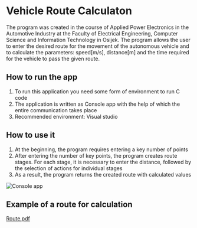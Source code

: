 # Vehicle Route Calculaton
The program was created in the course of Applied Power Electronics in the Automotive Industry at the Faculty of Electrical Engineering, Computer Science and Information Technology in Osijek. The program allows the user to enter the desired route for the movement of the autonomous vehicle and to calculate the parameters: speed[m/s], distance[m] and the time required for the vehicle to pass the given route.

## How to run the app
1. To run this application you need some form of environment to run C code
2. The application is written as Console app with the help of which the entire communication takes place
3. Recommended environment: Visual studio

## How to use it 
1. At the beginning, the program requires entering a key number of points
2. After entering the number of key points, the program creates route stages. For each stage, it is necessary to enter the distance, followed by the selection of actions for individual stages
3. As a result, the program returns the created route with calculated values

![Console app](https://user-images.githubusercontent.com/62599540/186689407-3e10daa5-c5b0-4824-85fb-263211eb7a47.PNG)

## Example of a route for calculation

[Route.pdf](https://github.com/StjepanPrakljacic/vehicleRouteCalculation/files/9425311/Route.pdf)

